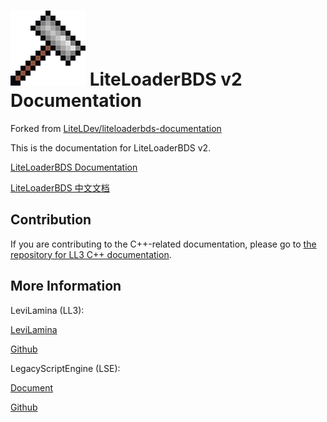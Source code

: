 # ![LL2](/assets/Logo.png) LiteLoaderBDS v2 Documentation

Forked from [LiteLDev/liteloaderbds-documentation](https://github.com/LiteLDev/liteloaderbds-documentation)

This is the documentation for LiteLoaderBDS v2.

[LiteLoaderBDS Documentation](https://baethovo.github.io/LL2-Document/en)

[LiteLoaderBDS 中文文档](https://baethovo.github.io/LL2-Document/zh-Hans/)

## Contribution

If you are contributing to the C++-related documentation, please go to [the repository for LL3 C++ documentation](https://levilamina.liteldev.com/api/).

## More Information

LeviLamina (LL3):

[LeviLamina](https://levilamina.liteldev.com/)

[Github](https://github.com/LiteLDev/LeviLamina)

LegacyScriptEngine (LSE):

[Document](https://lse.liteldev.com/)

[Github](https://github.com/LiteLDev/LegacyScriptEngine)
